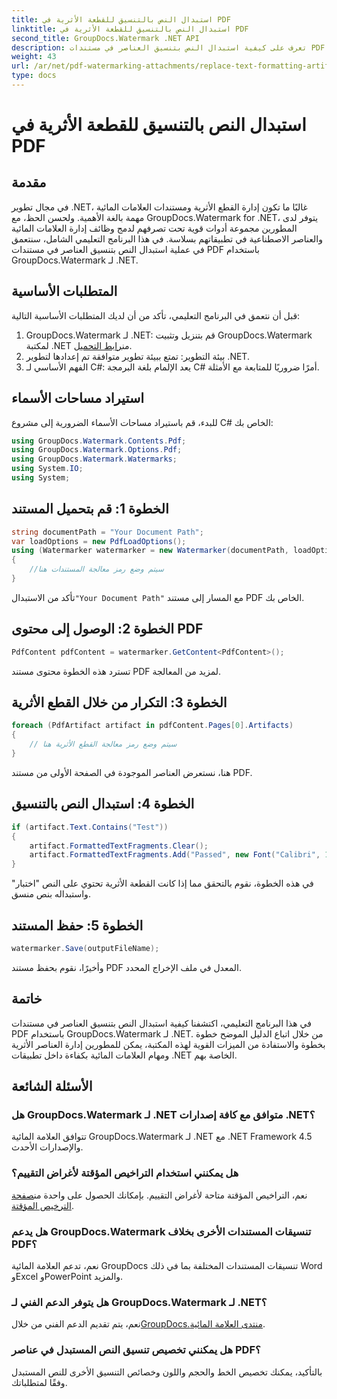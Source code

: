 ```yaml
---
title: استبدال النص بالتنسيق للقطعة الأثرية في PDF
linktitle: استبدال النص بالتنسيق للقطعة الأثرية في PDF
second_title: GroupDocs.Watermark .NET API
description: تعرف على كيفية استبدال النص بتنسيق العناصر في مستندات PDF باستخدام GroupDocs.Watermark لـ .NET. تحسين إدارة المستندات دون عناء.
weight: 43
url: /ar/net/pdf-watermarking-attachments/replace-text-formatting-artifact-pdf/
type: docs
---
```

# استبدال النص بالتنسيق للقطعة الأثرية في PDF

## مقدمة
في مجال تطوير .NET، غالبًا ما تكون إدارة القطع الأثرية ومستندات العلامات المائية مهمة بالغة الأهمية. ولحسن الحظ، مع GroupDocs.Watermark for .NET، يتوفر لدى المطورين مجموعة أدوات قوية تحت تصرفهم لدمج وظائف إدارة العلامات المائية والعناصر الاصطناعية في تطبيقاتهم بسلاسة. في هذا البرنامج التعليمي الشامل، سنتعمق في عملية استبدال النص بتنسيق العناصر في مستندات PDF باستخدام GroupDocs.Watermark لـ .NET.
## المتطلبات الأساسية
قبل أن نتعمق في البرنامج التعليمي، تأكد من أن لديك المتطلبات الأساسية التالية:
1.  GroupDocs.Watermark لـ .NET: قم بتنزيل وتثبيت GroupDocs.Watermark لمكتبة .NET من[رابط التحميل](https://releases.groupdocs.com/Watermark/net/).
2. بيئة التطوير: تمتع ببيئة تطوير متوافقة تم إعدادها لتطوير .NET.
3. الفهم الأساسي لـ C#: يعد الإلمام بلغة البرمجة C# أمرًا ضروريًا للمتابعة مع الأمثلة.

## استيراد مساحات الأسماء
للبدء، قم باستيراد مساحات الأسماء الضرورية إلى مشروع C# الخاص بك:
```csharp
using GroupDocs.Watermark.Contents.Pdf;
using GroupDocs.Watermark.Options.Pdf;
using GroupDocs.Watermark.Watermarks;
using System.IO;
using System;
```
## الخطوة 1: قم بتحميل المستند
```csharp
string documentPath = "Your Document Path";
var loadOptions = new PdfLoadOptions();
using (Watermarker watermarker = new Watermarker(documentPath, loadOptions))
{
    //سيتم وضع رمز معالجة المستندات هنا
}
```
 تأكد من الاستبدال`"Your Document Path"` مع المسار إلى مستند PDF الخاص بك.
## الخطوة 2: الوصول إلى محتوى PDF
```csharp
PdfContent pdfContent = watermarker.GetContent<PdfContent>();
```
تسترد هذه الخطوة محتوى مستند PDF لمزيد من المعالجة.
## الخطوة 3: التكرار من خلال القطع الأثرية
```csharp
foreach (PdfArtifact artifact in pdfContent.Pages[0].Artifacts)
{
    // سيتم وضع رمز معالجة القطع الأثرية هنا
}
```
هنا، نستعرض العناصر الموجودة في الصفحة الأولى من مستند PDF.
## الخطوة 4: استبدال النص بالتنسيق
```csharp
if (artifact.Text.Contains("Test"))
{
    artifact.FormattedTextFragments.Clear();
    artifact.FormattedTextFragments.Add("Passed", new Font("Calibri", 19, FontStyle.Bold), Color.Red, Color.Aqua);
}
```
في هذه الخطوة، نقوم بالتحقق مما إذا كانت القطعة الأثرية تحتوي على النص "اختبار" واستبداله بنص منسق.
## الخطوة 5: حفظ المستند
```csharp
watermarker.Save(outputFileName);
```
وأخيرًا، نقوم بحفظ مستند PDF المعدل في ملف الإخراج المحدد.

## خاتمة
في هذا البرنامج التعليمي، اكتشفنا كيفية استبدال النص بتنسيق العناصر في مستندات PDF باستخدام GroupDocs.Watermark لـ .NET. من خلال اتباع الدليل الموضح خطوة بخطوة والاستفادة من الميزات القوية لهذه المكتبة، يمكن للمطورين إدارة العناصر الأثرية ومهام العلامات المائية بكفاءة داخل تطبيقات .NET الخاصة بهم.
## الأسئلة الشائعة
### هل GroupDocs.Watermark لـ .NET متوافق مع كافة إصدارات .NET؟
تتوافق العلامة المائية GroupDocs.Watermark لـ .NET مع .NET Framework 4.5 والإصدارات الأحدث.
### هل يمكنني استخدام التراخيص المؤقتة لأغراض التقييم؟
 نعم، التراخيص المؤقتة متاحة لأغراض التقييم. بإمكانك الحصول على واحدة من[صفحة الترخيص المؤقتة](https://purchase.groupdocs.com/temporary-license/).
### هل يدعم GroupDocs.Watermark تنسيقات المستندات الأخرى بخلاف PDF؟
نعم، تدعم العلامة المائية GroupDocs تنسيقات المستندات المختلفة بما في ذلك Word وExcel وPowerPoint والمزيد.
### هل يتوفر الدعم الفني لـ GroupDocs.Watermark لـ .NET؟
 نعم، يتم تقديم الدعم الفني من خلال[GroupDocs.منتدى العلامة المائية](https://forum.groupdocs.com/c/watermark/19).
### هل يمكنني تخصيص تنسيق النص المستبدل في عناصر PDF؟
بالتأكيد، يمكنك تخصيص الخط والحجم واللون وخصائص التنسيق الأخرى للنص المستبدل وفقًا لمتطلباتك.